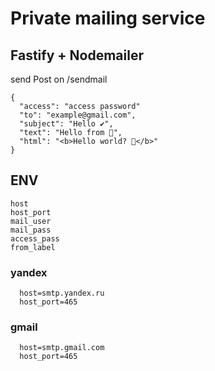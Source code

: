 # Private mailing service

## Fastify + Nodemailer

send Post on /sendmail
```
{
  "access": "access password"
  "to": "example@gmail.com",
  "subject": "Hello ✔",
  "text": "Hello from 🤖",
  "html": "<b>Hello world? 🤖</b>"
}
```
## ENV
```
host
host_port
mail_user
mail_pass
access_pass
from_label
```

### yandex
```
  host=smtp.yandex.ru
  host_port=465
```

### gmail
```
  host=smtp.gmail.com
  host_port=465
```